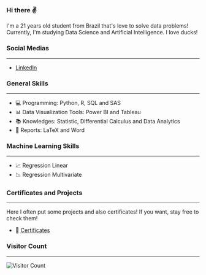 ### Hi there ✌

I'm a 21 years old student from Brazil that's love to solve data problems! Currently, I'm studying Data Science and Artificial Intelligence. I love ducks! 


### Social Medias 
-------------------------------------------------------------------------------------------------
- [LinkedIn](https://www.linkedin.com/in/victor-resende-508b75196/)


### General Skills
-------------------------------------------------------------------------------------------------
- 💻 Programming: Python, R, SQL and SAS
- 📊 Data Visualization Tools: Power BI and Tableau
- 📚 Knowledges: Statistic, Differential Calculus and Data Analytics
- 📃 Reports: LaTeX and Word


### Machine Learning Skills 
-------------------------------------------------------------------------------------------------
- 📈 Regression Linear 
- 📉 Regression Multivariate 


### Certificates and Projects 
-------------------------------------------------------------------------------------------------
Here I often put some projects and also certificates! If you want, stay free to check them! 

- 📂 [Certificates](https://github.com/victoresende19/Certificates) 

### Visitor Count
-------------------------------------------------------------------------------------------------
![Visitor Count](https://profile-counter.glitch.me/{victoresende19}/count.svg)
